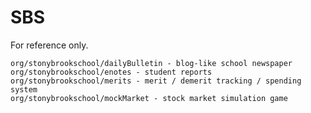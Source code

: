 SBS
===

For reference only.

    org/stonybrookschool/dailyBulletin - blog-like school newspaper
    org/stonybrookschool/enotes - student reports
    org/stonybrookschool/merits - merit / demerit tracking / spending system
    org/stonybrookschool/mockMarket - stock market simulation game
